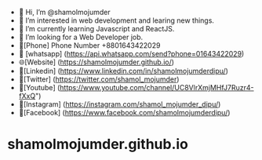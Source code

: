 - 👋 Hi, I’m @shamolmojumder
- 👀 I’m interested in web development and learing new things.
- 🌱 I’m currently learning Javascript and ReactJS.
- 💞️ I’m looking for a Web Developer job.
- 📱[Phone] Phone Number +8801643422029
- 📱 [whatsapp] (https://api.whatsapp.com/send?phone=01643422029) 
- 🌐[Website] (https://shamolmojumder.github.io/)
- 📌[Linkedin] (https://www.linkedin.com/in/shamolmojumderdipu/)
- 📌[Twitter] (https://twitter.com/shamol_mojumder)
- 📌[Youtube] (https://www.youtube.com/channel/UC8VlrXmjMHfJ7Ruzr4-fXxQ")
- 📌[Instagram] (https://instagram.com/shamol_mojumder_dipu/)
- 📌[Facebook] (https://www.facebook.com/shamolmojumderdipu/)


<!---
shamolmojumder/shamolmojumder is a ✨ special ✨ repository because its `README.md` (this file) appears on your GitHub profile.
You can click the Preview link to take a look at your changes.
--->
# shamolmojumder.github.io
